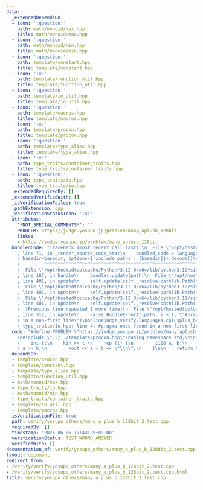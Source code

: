 ```yaml
---
data:
  _extendedDependsOn:
  - icon: ':question:'
    path: math/monoid/max.hpp
    title: math/monoid/max.hpp
  - icon: ':question:'
    path: math/monoid/min.hpp
    title: math/monoid/min.hpp
  - icon: ':question:'
    path: template/constant.hpp
    title: template/constant.hpp
  - icon: ':x:'
    path: template/function_util.hpp
    title: template/function_util.hpp
  - icon: ':question:'
    path: template/io_util.hpp
    title: template/io_util.hpp
  - icon: ':question:'
    path: template/macros.hpp
    title: template/macros.hpp
  - icon: ':x:'
    path: template/procon.hpp
    title: template/procon.hpp
  - icon: ':question:'
    path: template/type_alias.hpp
    title: template/type_alias.hpp
  - icon: ':x:'
    path: type_traits/container_traits.hpp
    title: type_traits/container_traits.hpp
  - icon: ':question:'
    path: type_traits/io.hpp
    title: type_traits/io.hpp
  _extendedRequiredBy: []
  _extendedVerifiedWith: []
  _isVerificationFailed: true
  _pathExtension: cpp
  _verificationStatusIcon: ':x:'
  attributes:
    '*NOT_SPECIAL_COMMENTS*': ''
    PROBLEM: https://judge.yosupo.jp/problem/many_aplusb_128bit
    links:
    - https://judge.yosupo.jp/problem/many_aplusb_128bit
  bundledCode: "Traceback (most recent call last):\n  File \"/opt/hostedtoolcache/Python/3.12.0/x64/lib/python3.12/site-packages/onlinejudge_verify/documentation/build.py\"\
    , line 71, in _render_source_code_stat\n    bundled_code = language.bundle(stat.path,\
    \ basedir=basedir, options={'include_paths': [basedir]}).decode()\n          \
    \         ^^^^^^^^^^^^^^^^^^^^^^^^^^^^^^^^^^^^^^^^^^^^^^^^^^^^^^^^^^^^^^^^^^^^^^^^^^^^^^^^^\n\
    \  File \"/opt/hostedtoolcache/Python/3.12.0/x64/lib/python3.12/site-packages/onlinejudge_verify/languages/cplusplus.py\"\
    , line 187, in bundle\n    bundler.update(path)\n  File \"/opt/hostedtoolcache/Python/3.12.0/x64/lib/python3.12/site-packages/onlinejudge_verify/languages/cplusplus_bundle.py\"\
    , line 401, in update\n    self.update(self._resolve(pathlib.Path(included), included_from=path))\n\
    \  File \"/opt/hostedtoolcache/Python/3.12.0/x64/lib/python3.12/site-packages/onlinejudge_verify/languages/cplusplus_bundle.py\"\
    , line 401, in update\n    self.update(self._resolve(pathlib.Path(included), included_from=path))\n\
    \  File \"/opt/hostedtoolcache/Python/3.12.0/x64/lib/python3.12/site-packages/onlinejudge_verify/languages/cplusplus_bundle.py\"\
    , line 401, in update\n    self.update(self._resolve(pathlib.Path(included), included_from=path))\n\
    \  [Previous line repeated 1 more time]\n  File \"/opt/hostedtoolcache/Python/3.12.0/x64/lib/python3.12/site-packages/onlinejudge_verify/languages/cplusplus_bundle.py\"\
    , line 312, in update\n    raise BundleErrorAt(path, i + 1, \"#pragma once found\
    \ in a non-first line\")\nonlinejudge_verify.languages.cplusplus_bundle.BundleErrorAt:\
    \ type_traits/io.hpp: line 4: #pragma once found in a non-first line\n"
  code: "#define PROBLEM \"https://judge.yosupo.jp/problem/many_aplusb_128bit\" \n\
    \n#include \"../../template/procon.hpp\"\nusing namespace std;\n\nint main() {\n\
    \    int t;\n    kin >> t;\n    rep (t) {\n        i128 a, b;\n        kin >>\
    \ a >> b;\n        kout << a + b << \"\\n\";\n    }\n\n    return 0;\n}\n"
  dependsOn:
  - template/procon.hpp
  - template/constant.hpp
  - template/type_alias.hpp
  - template/function_util.hpp
  - math/monoid/max.hpp
  - type_traits/io.hpp
  - math/monoid/min.hpp
  - type_traits/container_traits.hpp
  - template/io_util.hpp
  - template/macros.hpp
  isVerificationFile: true
  path: verify/yosupo_others/many_a_plus_b_128bit_2.test.cpp
  requiredBy: []
  timestamp: '2025-06-06 17:43:29+09:00'
  verificationStatus: TEST_WRONG_ANSWER
  verifiedWith: []
documentation_of: verify/yosupo_others/many_a_plus_b_128bit_2.test.cpp
layout: document
redirect_from:
- /verify/verify/yosupo_others/many_a_plus_b_128bit_2.test.cpp
- /verify/verify/yosupo_others/many_a_plus_b_128bit_2.test.cpp.html
title: verify/yosupo_others/many_a_plus_b_128bit_2.test.cpp
---
```

